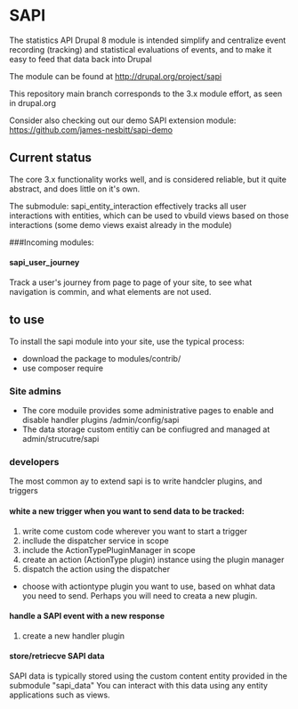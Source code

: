 # SAPI

The statistics API Drupal 8 module is intended simplify and centralize event recording (tracking) and statistical evaluations of events, and to make it easy to feed that data back into Drupal 

The module can be found at http://drupal.org/project/sapi

This repository main branch corresponds to the 3.x module effort, as seen in drupal.org 

Consider also checking out our demo SAPI extension module: https://github.com/james-nesbitt/sapi-demo

## Current status

The core 3.x functionality works well, and is considered reliable, but it quite abstract, and does little on it's own.

The submodule: sapi_entity_interaction effectively tracks all user interactions with entities, which can be used to vbuild views based on those interactions (some demo views exaist already in the module)

###Incoming modules:

#### sapi_user_journey

Track a user's journey from page to page of your site, to see what navigation is commin, and what elements are not used.

## to use

To install the sapi module into your site, use the typical process:

- download the package to modules/contrib/
- use composer require

### Site admins

- The core moduile provides some administrative pages to enable and disable handler plugins /admin/config/sapi
- The data storage custom entitiy can be confiugred and managed at admin/strucutre/sapi

### developers

The most common ay to extend sapi is to write handcler plugins, and triggers

#### white a new trigger when you want to send data to be tracked:

1. write come custom code wherever you want to start a trigger
2. incllude the dispatcher service in scope
3. include the ActionTypePluginManager in scope
3. create an  action (ActionType plugin) instance using the plugin manager
4. dispatch the action using the dispatcher

* choose with actiontype plugin you want to use, based on whhat data you need to send.  Perhaps you will need to creata a new plugin.

#### handle a SAPI event with a new response

1. create a new handler plugin

#### store/retriecve SAPI data

SAPI data is typically stored using the custom content entity provided in the submodule "sapi_data"  You can interact with this data using any entity applications such as views.
